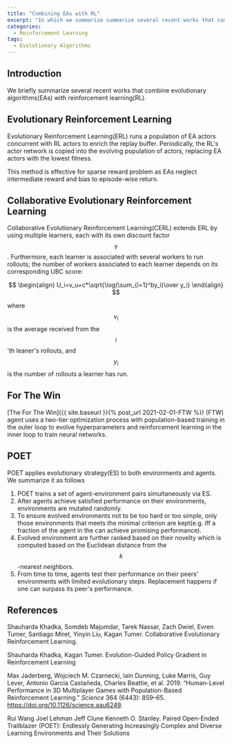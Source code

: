```yaml
---
title: "Combining EAs with RL"
excerpt: "In which we summarize summarize several recent works that combine evolutionary algorithms with reinforcement learning."
categories:
  - Reinforcement Learning
tags:
  - Evolutionary Algorithms
---
```


## Introduction

We briefly summarize several recent works that combine evolutionary algorithms(EAs) with reinforcement learning(RL).

## Evolutionary Reinforcement Learning

Evolutionary Reinforcement Learning(ERL) runs a population of EA actors concurrent with RL actors to enrich the replay buffer. Periodically, the RL's actor network is copied into the evolving population of actors, replacing EA actors with the lowest fitness. 

This method is effective for sparse reward problem as EAs neglect intermediate reward and bias to episode-wise return.

## Collaborative Evolutionary Reinforcement Learning

Collaborative Evolutionary Reinforcement Learning(CERL) extends ERL by using multiple learners, each with its own discount factor $$\gamma$$. Furthermore, each learner is associated with several workers to run rollouts; the number of workers associated to each learner depends on its corresponding UBC score:

$$
\begin{align}
U_i=v_u+c*\sqrt{\log(\sum_{i=1}^by_i)\over y_i}
\end{align}
$$

where $$v_i$$ is the average received from the $$i$$'th leaner's rollouts, and $$y_i$$ is the number of rollouts a learner has run.

## For The Win

[The For The Win]({{ site.baseurl }}{% post_url 2021-02-01-FTW %}) (FTW) agent uses a two-tier optimization process with population-based training in the outer loop to evolve hyperparameters and reinforcement learning in the inner loop to train neural networks. 

## POET

POET applies evolutionary strategy(ES) to both environments and agents. We summarize it as follows

1. POET trains a set of agent-environment pairs simultaneously via ES. 
2. After agents achieve satisfied performance on their environments, environments are mutated randomly. 
3. To ensure evolved environments not to be too hard or too simple, only those environments that meets the minimal criterion are kept(e.g. iff a fraction of the agent in the can achieve promising performance). 
4. Evolved environment are further ranked based on their novelty which is computed based on the Euclidean distance from the $$k$$-nearest neighbors.
5. From time to time, agents test their performance on their peers' environments with limited evolutionary steps. Replacement happens if one can surpass its peer's performance. 

## References

Shauharda Khadka, Somdeb Majumdar, Tarek Nassar, Zach Dwiel, Evren Tumer, Santiago Miret,  Yinyin Liu, Kagan Tumer. Collaborative Evolutionary Reinforcement Learning.

Shauharda Khadka, Kagan Tumer. Evolution-Guided Policy Gradient in Reinforcement Learning

Max Jaderberg, Wojciech M. Czarnecki, Iain Dunning, Luke Marris, Guy Lever, Antonio Garcia Castañeda, Charles Beattie, et al. 2019. “Human-Level Performance in 3D Multiplayer Games with Population-Based Reinforcement Learning.” *Science* 364 (6443): 859–65. https://doi.org/10.1126/science.aau6249.

Rui Wang Joel Lehman Jeff Clune Kenneth O. Stanley. Paired Open-Ended Trailblazer (POET): Endlessly Generating Increasingly Complex and Diverse Learning Environments and Their Solutions